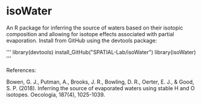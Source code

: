 # isoWater

An R package for inferring the source of waters based on their isotopic composition and allowing for isotope effects associated with partial evaporation. Install from GitHub using the devtools package:

'''
library(devtools)
install_GitHub("SPATIAL-Lab/isoWater")
library(isoWater)
'''

References:

Bowen, G. J., Putman, A., Brooks, J. R., Bowling, D. R., Oerter, E. J., & Good, S. P. (2018). Inferring the source of evaporated waters using stable H and O isotopes. Oecologia, 187(4), 1025-1039.